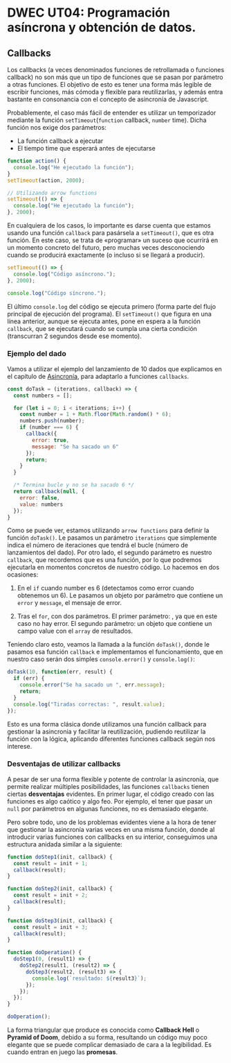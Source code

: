 # DWEC UT04: Programación asíncrona y obtención de datos.

## Callbacks

Los callbacks (a veces denominados funciones de retrollamada o funciones callback) no son más que un tipo de funciones que se pasan por parámetro a otras funciones. El objetivo de esto es tener una forma más legible de escribir funciones, más cómoda y flexible para reutilizarlas, y además entra bastante en consonancia con el concepto de asincronía de Javascript.

Probablemente, el caso más fácil de entender es utilizar un temporizador mediante la función `setTimeout`(`function` callback, `number` time). Dicha función nos exige dos parámetros:

* La función callback a ejecutar
* El tiempo time que esperará antes de ejecutarse

```js
function action() {
  console.log("He ejecutado la función");
}
setTimeout(action, 2000);

// Utilizando arrow functions
setTimeout(() => {
  console.log("He ejecutado la función");
}, 2000);
```

En cualquiera de los casos, lo importante es darse cuenta que estamos usando una función `callback` para pasársela a `setTimeout()`, que es otra función. En este caso, se trata de «programar» un suceso que ocurrirá en un momento concreto del futuro, pero muchas veces desconociendo cuando se producirá exactamente (o incluso si se llegará a producir).

```js
setTimeout(() => {
  console.log("Código asíncrono.");
}, 2000);

console.log("Código síncrono.");
```

El último `console.log` del código se ejecuta primero (forma parte del flujo principal de ejecución del programa). El `setTimeout()` que figura en una línea anterior, aunque se ejecuta antes, pone en espera a la función `callback`, que se ejecutará cuando se cumpla una cierta condición (transcurran 2 segundos desde ese momento).

### Ejemplo del dado

Vamos a utilizar el ejemplo del lanzamiento de 10 dados que explicamos en el capítulo de [Asincronía](./05_Asincronia.md), para adaptarlo a funciones `callbacks`.

```js
const doTask = (iterations, callback) => {
  const numbers = [];

  for (let i = 0; i < iterations; i++) {
    const number = 1 + Math.floor(Math.random() * 6);
    numbers.push(number);
    if (number === 6) {
      callback({
        error: true,
        message: "Se ha sacado un 6"
      });
      return;
    }
  }

  /* Termina bucle y no se ha sacado 6 */
  return callback(null, {
    error: false,
    value: numbers
  });
}
```

Como se puede ver, estamos utilizando `arrow functions` para definir la función `doTask()`. Le pasamos un parámetro `iterations` que simplemente indica el número de iteraciones que tendrá el bucle (número de lanzamientos del dado). Por otro lado, el segundo parámetro es nuestro `callback`, que recordemos que es una función, por lo que podremos ejecutarla en momentos concretos de nuestro código. Lo hacemos en dos ocasiones:

1. En el `if` cuando number es 6 (detectamos como error cuando obtenemos un 6). Le pasamos un objeto por parámetro que contiene un `error` y `message`, el mensaje de error.

2. Tras el `for`, con dos parámetros. El primer parámetro: , ya que en este caso no hay error. El segundo parámetro: un objeto que contiene un campo value con el `array` de resultados.

Teniendo claro esto, veamos la llamada a la función `doTask()`, donde le pasamos esa función `callback` e implementamos el funcionamiento, que en nuestro caso serán dos simples `console.error()` y `console.log()`:

```js
doTask(10, function(err, result) {
  if (err) {
    console.error("Se ha sacado un ", err.message);
    return;
  }
  console.log("Tiradas correctas: ", result.value);
});
```

Esto es una forma clásica donde utilizamos una función callback para gestionar la asincronia y facilitar la reutilización, pudiendo reutilizar la función con la lógica, aplicando diferentes funciones callback según nos interese.

### Desventajas de utilizar callbacks

A pesar de ser una forma flexible y potente de controlar la asincronía, que permite realizar múltiples posibilidades, las funciones `callbacks` tienen ciertas **desventajas** evidentes. En primer lugar, el código creado con las funciones es algo caótico y algo feo. Por ejemplo, el tener que pasar un `null` por parámetros en algunas funciones, no es demasiado elegante.

Pero sobre todo, uno de los problemas evidentes viene a la hora de tener que gestionar la asincronía varias veces en una misma función, donde al introducir varias funciones con callbacks en su interior, conseguimos una estructura anidada similar a la siguiente:

```js
function doStep1(init, callback) {
  const result = init + 1;
  callback(result);
}

function doStep2(init, callback) {
  const result = init + 2;
  callback(result);
}

function doStep3(init, callback) {
  const result = init + 3;
  callback(result);
}

function doOperation() {
  doStep1(0, (result1) => {
    doStep2(result1, (result2) => {
      doStep3(result2, (result3) => {
        console.log(`resultado: ${result3}`);
      });
    });
  });
}

doOperation();

```

La forma triangular que produce es conocida como **Callback Hell** o **Pyramid of Doom**, debido a su forma, resultando un código muy poco elegante que se puede complicar demasiado de cara a la legibilidad. Es cuando entran en juego las **promesas**.